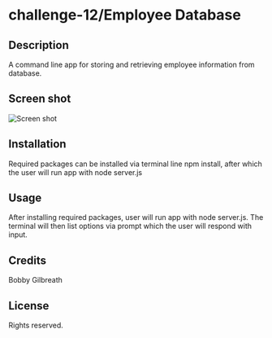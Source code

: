 # challenge-12/Employee Database
## Description

A command line app for storing and retrieving employee information from database.

## Screen shot

![Screen shot](/PLACEHOLDER.png)

## Installation

Required packages can be installed via terminal line npm install, after which the user will run app with node server.js

## Usage

After installing required packages, user will run app with node server.js. The terminal will then list options via prompt which the user will respond with input.

## Credits

Bobby Gilbreath

## License

Rights reserved.